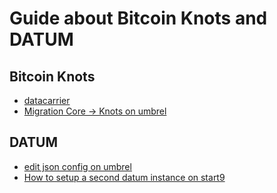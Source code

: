 Guide about Bitcoin Knots and DATUM
===

Bitcoin Knots
---

- [datacarrier](page/datacarrier.md)
- [Migration Core -> Knots on umbrel](/page/migrationumbrel.md)

DATUM
---

- [edit json config on umbrel](page/datum/umbrel-datum-json.md)
- [How to setup a second datum instance on start9](page/2nddatum.md)
